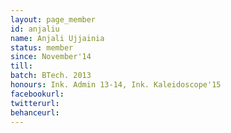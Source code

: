 ```yaml
---
layout: page_member
id: anjaliu
name: Anjali Ujjainia
status: member
since: November'14
till: 
batch: BTech. 2013
honours: Ink. Admin 13-14, Ink. Kaleidoscope'15
facebookurl:
twitterurl:
behanceurl:
---
```


